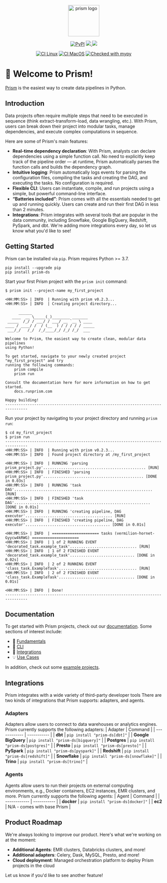 <p align="center">
  <img src="https://github.com/runprism/prism/raw/main/.github/Logo.png" alt="prism logo" height="100"/>
</p>
<p align="center">
    <a href="https://pypi.python.org/pypi/prism-ds/" alt="PyPI version">
        <img alt="PyPI" src="https://img.shields.io/pypi/v/prism-ds?color=2081c1&labelColor=090422"></a>
    <a href="https://pepy.tech/badge/prism-ds/" alt="Downloads">
        <img src="https://static.pepy.tech/personalized-badge/prism-ds?period=total&units=international_system&left_color=black&right_color=blue&left_text=Downloads"/>
    </a>
    <a href="https://python.org" alt="Python version">
        <img src="https://img.shields.io/badge/python-3.8%20%7C%203.9%20%7C%203.10%20%7C%203.11-blue?labelColor=black"/>
    </a>
</p>
<div align="center">

[![CI Linux](https://github.com/runprism/prism/actions/workflows/ci-linux.yml/badge.svg)](https://github.com/runprism/prism/actions/workflows/ci-linux.yml)
[![CI MacOS](https://github.com/runprism/prism/actions/workflows/ci-macos.yml/badge.svg)](https://github.com/runprism/prism/actions/workflows/ci-macos.yml)
[![Checked with mypy](http://www.mypy-lang.org/static/mypy_badge.svg)](http://mypy-lang.org/)


</div>

# :wave: Welcome to Prism!
[Prism](https://www.runprism.com/) is the easiest way to create data pipelines in Python.

## Introduction
Data projects often require multiple steps that need to be executed in sequence (think extract-transform-load, data wrangling, etc.). With Prism, users can break down their project into modular tasks, manage dependencies, and execute complex computations in sequence.

Here are some of Prism's main features:
- **Real-time dependency declaration**: With Prism, analysts can declare dependencies using a simple function call. No need to explicitly keep track of the pipeline order — at runtime, Prism automatically parses the function calls and builds the dependency graph.
- **Intuitive logging**: Prism automatically logs events for parsing the configuration files, compiling the tasks and creating the DAG, and executing the tasks. No configuration is required.
- **Flexible CLI**: Users can instantiate, compile, and run projects using a simple, but powerful command-line interface.
- **“Batteries included”**: Prism comes with all the essentials needed to get up and running quickly. Users can create and run their first DAG in less than 2 minutes. 
- **Integrations**: Prism integrates with several tools that are popular in the data community, including Snowflake, Google BigQuery, Redshift, PySpark, and dbt. We're adding more integrations every day, so let us know what you'd like to see!


## Getting Started

Prism can be installed via ```pip```. Prism requires Python >= 3.7.

```
pip install --upgrade pip
pip install prism-ds
```

Start your first Prism project with the `prism init` command:
```
$ prism init --project-name my_first_project

<HH:MM:SS> | INFO  | Running with prism v0.2.3...
<HH:MM:SS> | INFO  | Creating project directory...
 
      ______
   ____  __ \_____(_)________ _______
 _____  /_/ / ___/ / ___/ __ `__ \ ____
____ / ____/ /  / (__  ) / / / / / _____
 ___/_/   /_/  /_/____/_/ /_/ /_/  ___

Welcome to Prism, the easiest way to create clean, modular data pipelines
using Python!

To get started, navigate to your newly created project "my_first_project" and try
running the following commands:
    prism compile
    prism run

Consult the documentation here for more information on how to get started.
    docs.runprism.com

Happy building!
--------------------------------------------------------------------------------
```

Run your project by navigating to your project directory and running `prism run`:
```
$ cd my_first_project
$ prism run
--------------------------------------------------------------------------------
<HH:MM:SS> | INFO  | Running with prism v0.2.3...
<HH:MM:SS> | INFO  | Found project directory at /my_first_project
 
<HH:MM:SS> | INFO  | RUNNING 'parsing prism_project.py'.............................................. [RUN]
<HH:MM:SS> | INFO  | FINISHED 'parsing prism_project.py'............................................. [DONE in 0.03s]
<HH:MM:SS> | INFO  | RUNNING 'task DAG'.............................................................. [RUN]
<HH:MM:SS> | INFO  | FINISHED 'task DAG'............................................................. [DONE in 0.01s]
<HH:MM:SS> | INFO  | RUNNING 'creating pipeline, DAG executor'....................................... [RUN]
<HH:MM:SS> | INFO  | FINISHED 'creating pipeline, DAG executor'...................................... [DONE in 0.01s]
 
<HH:MM:SS> | INFO  | ===================== tasks (vermilion-hornet-Gyycw4kRWG) =====================
<HH:MM:SS> | INFO  | 1 of 2 RUNNING EVENT 'decorated_task.example_task'.............................. [RUN]
<HH:MM:SS> | INFO  | 1 of 2 FINISHED EVENT 'decorated_task.example_task'............................. [DONE in 0.02s]
<HH:MM:SS> | INFO  | 2 of 2 RUNNING EVENT 'class_task.ExampleTask'................................... [RUN]
<HH:MM:SS> | INFO  | 2 of 2 FINISHED EVENT 'class_task.ExampleTask'.................................. [DONE in 0.01s]
 
<HH:MM:SS> | INFO  | Done!
--------------------------------------------------------------------------------
```

## Documentation
To get started with Prism projects, check out our [documentation](https://docs.runprism.com). Some sections of interest include:

- :key: [Fundamentals](https://docs.runprism.com/fundamentals)
- :seedling: [CLI](https://docs.runprism.com/cli)
- :electric_plug: [Integrations](https://docs.runprism.com/integrations)
- :bulb: [Use Cases](https://docs.runprism.com/use-cases)

In addition, check out some [example projects](https://github.com/runprism/prism_examples).


## Integrations
Prism integrates with a wide variety of third-party developer tools There are two kinds of integrations that Prism supports: adapters, and agents.

### Adapters
Adapters allow users to connect to data warehouses or analytics engines. Prism currently supports the following adapters:
| Adapter      | Command |
| ------------ | ----------- |
| **dbt** | ```pip install "prism-ds[dbt]"``` |
| **Google BigQuery** | ```pip install "prism-ds[bigquery]"``` |
| **Postgres** | ```pip install "prism-ds[postgres]"``` |
| **Presto** | ```pip install "prism-ds[presto]"``` |
| **PySpark** | ```pip install "prism-ds[pyspark]"``` |
| **Redshift** | ```pip install "prism-ds[redshift]"``` |
| **Snowflake** | ```pip install "prism-ds[snowflake]"``` |
| **Trino** | ```pip install "prism-ds[trino]"``` |

### Agents
Agents allow users to run their projects on external computing environments, e.g., Docker containers, EC2 instances, EMR clusters, and more. Prism currently supports the following agents:
| Agent      | Command |
| ------------ | ----------- |
| **docker** | ```pip install "prism-ds[docker]"``` |
| **ec2** | N/A - comes with base Prism |


## Product Roadmap

We're always looking to improve our product. Here's what we're working on at the moment:

- **Additional Agents**: EMR clusters, Databricks clusters, and more!
- **Additional adapters**: Celery, Dask, MySQL, Presto, and more!
- **Cloud deployment**: Managed orchestration platform to deploy Prism projects in the cloud

Let us know if you'd like to see another feature!